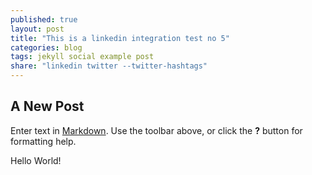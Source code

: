 ```yaml
---
published: true
layout: post
title: "This is a linkedin integration test no 5"
categories: blog
tags: jekyll social example post
share: "linkedin twitter --twitter-hashtags"
---
```


## A New Post

Enter text in [Markdown](http://daringfireball.net/projects/markdown/). Use the toolbar above, or click the **?** button for formatting help.

Hello World!
